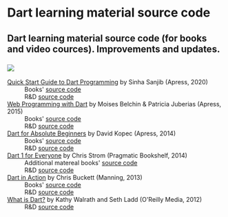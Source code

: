# Dart learning material source code
## Dart learning material source code (for books and video cources). Improvements and updates.

### [![](https://placehold.it/350x90/009955/fff?text=Books)](https://github.com/rustkas/dart_learning_materials_source_code)
<dl>
  <dt><a href="https://www.apress.com/gp/book/9781484255612">Quick Start Guide to Dart Programming</a> by Sinha Sanjib (Apress, 2020)</dt>
    <dd>Books' <a href="https://github.com/sanjibsinha/learn-dart-a-hard-way">source code</a></dd> 
    <dd>R&amp;D <a href="https://github.com/rustkas/learn-dart-a-hard-way">source code</a></dd>  
  
  <dt><a href="https://www.apress.com/gp/book/9781484205570">Web Programming with Dart</a> by Moises Belchin & Patricia Juberias (Apress, 2015)</dt>
    <dd>Books' <a href="https://github.com/Apress/web-programming-w-dart">source code</a></dd> 
    <dd>R&amp;D <a href="https://github.com/rustkas/web-programming-w-dart">source code</a></dd>  
  
  <dt><a href="https://www.apress.com/gp/book/9781430264811">Dart for Absolute Beginners</a> by David Kopec (Apress, 2014)</dt>
    <dd>Books' <a href="https://github.com/apress/dart-for-absolute-begs">source code</a></dd> 
    <dd>R&amp;D <a href="https://github.com/rustkas/dart-for-absolute-begs">source code</a></dd>  
  
  <dt><a href="https://www.apress.com/gp/book/9781430264811">Dart 1 for Everyone</a> by Chris Strom (Pragmatic Bookshelf, 2014)</dt>
    <dd>Additional matereal books' <a href="https://github.com/eee-c/dart-comics">source code</a></dd> 
    <dd>R&amp;D <a href="https://github.com/rustkas/dart-1-for-everyone">source code</a></dd>  
  
  <dt><a href="https://www.manning.com/books/dart-in-action">Dart in Action</a> by Chris Buckett (Manning, 2013)</dt>
    <dd>Books' <a href="https://www.manning.com/downloads/555">source code</a></dd> 
    <dd>R&amp;D <a href="https://github.com/rustkas/dart_in_action_my_R-D">source code</a></dd>  
  
  <dt><a href="https://www.manning.com/books/dart-in-action">What is Dart?</a> by Kathy Walrath and Seth Ladd (O'Reilly Media, 2012)</dt>
    <dd>R&amp;D <a href="https://github.com/rustkas/What-is-Dart">source code</a></dd>  
    
    
  
</dl>  
